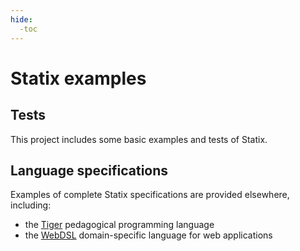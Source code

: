 ```yaml
---
hide:
  -toc
---
```


# Statix examples

## Tests

This project includes some basic examples and tests of Statix.

## Language specifications

Examples of complete Statix specifications are provided elsewhere, including:

- the [Tiger] pedagogical programming language
- the [WebDSL] domain-specific language for web applications

[Tiger]: https://pdmosses.github.io/metaborg-tiger/org.metaborg.lang.tiger.statix

[WebDSL]: https://pdmosses.github.io/webdsl-statix/webdslstatix
